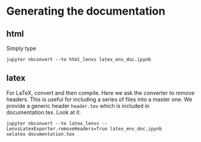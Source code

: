 # Generating the documentation

## html
Simply type
```
jupyter nbconvert --to html_lenvs latex_env_doc.ipynb 
```

## latex
For LaTeX, convert and then compile. Here we ask the converter to remove headers. This is useful for including a series of files into a master one. We provide a generic header `header.tex` which is included in documentation.tex. Look at it. 

```
jupyter nbconvert --to latex_lenvs --LenvsLatexExporter.removeHeaders=True latex_env_doc.ipynb 
xelatex documentation.tex
```
